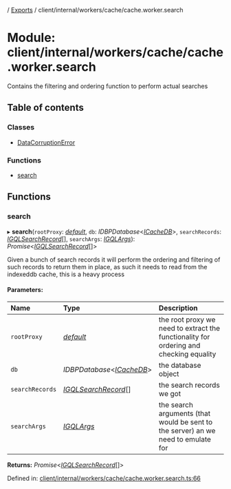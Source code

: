 [](../README.md) / [Exports](../modules.md) / client/internal/workers/cache/cache.worker.search

# Module: client/internal/workers/cache/cache.worker.search

Contains the filtering and ordering function to perform actual searches

## Table of contents

### Classes

- [DataCorruptionError](../classes/client_internal_workers_cache_cache_worker_search.datacorruptionerror.md)

### Functions

- [search](client_internal_workers_cache_cache_worker_search.md#search)

## Functions

### search

▸ **search**(`rootProxy`: [*default*](../classes/base_root.default.md), `db`: *IDBPDatabase*<[*ICacheDB*](../interfaces/client_internal_workers_cache_cache_worker.icachedb.md)\>, `searchRecords`: [*IGQLSearchRecord*](../interfaces/gql_querier.igqlsearchrecord.md)[], `searchArgs`: [*IGQLArgs*](../interfaces/gql_querier.igqlargs.md)): *Promise*<[*IGQLSearchRecord*](../interfaces/gql_querier.igqlsearchrecord.md)[]\>

Given a bunch of search records it will perform
the ordering and filtering of such records to return
them in place, as such it needs to read from the indexeddb
cache, this is a heavy process

#### Parameters:

Name | Type | Description |
:------ | :------ | :------ |
`rootProxy` | [*default*](../classes/base_root.default.md) | the root proxy we need to extract the functionality for ordering and checking equality   |
`db` | *IDBPDatabase*<[*ICacheDB*](../interfaces/client_internal_workers_cache_cache_worker.icachedb.md)\> | the database object   |
`searchRecords` | [*IGQLSearchRecord*](../interfaces/gql_querier.igqlsearchrecord.md)[] | the search records we got   |
`searchArgs` | [*IGQLArgs*](../interfaces/gql_querier.igqlargs.md) | the search arguments (that would be sent to the server) an we need to emulate for    |

**Returns:** *Promise*<[*IGQLSearchRecord*](../interfaces/gql_querier.igqlsearchrecord.md)[]\>

Defined in: [client/internal/workers/cache/cache.worker.search.ts:66](https://github.com/onzag/itemize/blob/28218320/client/internal/workers/cache/cache.worker.search.ts#L66)
